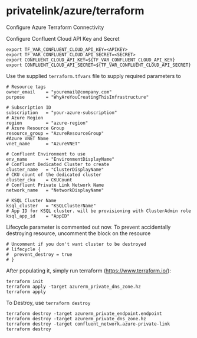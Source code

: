 # privatelink/azure/terraform

Configure Azure Terraform Connectivity

Configure Confluent Cloud API Key and Secret

    export TF_VAR_CONFLUENT_CLOUD_API_KEY=<APIKEY>
    export TF_VAR_CONFLUENT_CLOUD_API_SECRET=<SECRET>
    export CONFLUENT_CLOUD_API_KEY=${TF_VAR_CONFLUENT_CLOUD_API_KEY}
    export CONFLUENT_CLOUD_API_SECRET=${TF_VAR_CONFLUENT_CLOUD_API_SECRET}

Use the supplied `terraform.tfvars` file to supply required parameters to
    
    # Resource tags
    owner_email    = "youremail@company.com"
    purpose        = "WhyAreYouCreatingThisInfrastructure"

    # Subscription ID
    subscription   = "your-azure-subscription"
    # Azure Region
    region         = "azure-region"
    # Azure Resource Group
    resource_group = "AzureResourceGroup"
    #Azure VNET Name
    vnet_name      = "AzureVNET"

    # Confluent Environment to use
    env_name       = "EnvironmentDisplayName"
    # Confluent Dedicated Cluster to create
    cluster_name   = "ClusterDisplayName"
    # CKU count of the dedicated cluster
    cluster_cku    = CKUCount
    # Confluent Private Link Network Name
    network_name   = "NetworkDisplayName"

    # KSQL Cluster Name
    ksql_cluster   = "KSQLClusterName"
    # App ID for KSQL cluster. will be provisioning with ClusterAdmin role
    ksql_app_id    = "AppID"

Lifecycle parameter is commented out now. To prevent accidentally destroying resource, uncomment the block on the resource
    
    # Uncomment if you don't want cluster to be destroyed
    # lifecycle {
    #  prevent_destroy = true
    # }

After populating it, simply run terraform (https://www.terraform.io/):

    terraform init
    terraform apply -target azurerm_private_dns_zone.hz
    terraform apply 

To Destroy, use `terraform destroy`

    terraform destroy -target azurerm_private_endpoint.endpoint
    terraform destroy -target azurerm_private_dns_zone.hz
    terraform destroy -target confluent_network.azure-private-link
    terraform destroy 